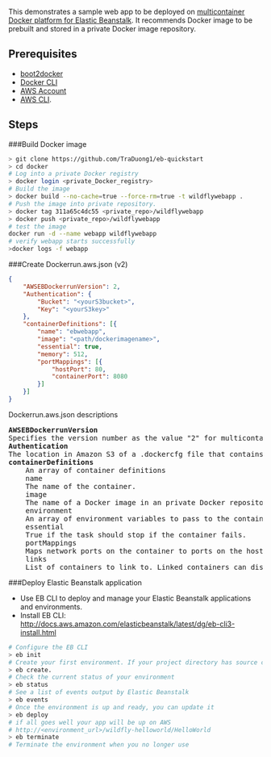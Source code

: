 
This demonstrates a sample web app to be deployed on [multicontainer Docker platform for Elastic Beanstalk](http://docs.aws.amazon.com/elasticbeanstalk/latest/dg/create_deploy_docker_ecs.html). It recommends Docker image to be prebuilt and stored in a private Docker image repository.


## Prerequisites

* [boot2docker](http://boot2docker.io/)
* [Docker CLI](https://docs.docker.com/engine/reference/commandline/cli/)
* [AWS Account](http://aws.amazon.com/console/) 
* [AWS CLI](http://docs.aws.amazon.com/elasticbeanstalk/latest/dg/eb-cli3-install.html).

## Steps

###Build Docker image
```sh
> git clone https://github.com/TraDuong1/eb-quickstart
> cd docker
# Log into a private Docker registry
> docker login <private_Docker_registry>
# Build the image
> docker build --no-cache=true --force-rm=true -t wildflywebapp .
# Push the image into private repository.
> docker tag 311a65c4dc55 <private_repo>/wildflywebapp
> docker push <private_repo>/wildflywebapp
# test the image
docker run -d --name webapp wildflywebapp
# verify webapp starts successfully 
>docker logs -f webapp
```

###Create Dockerrun.aws.json (v2)
```json
{
    "AWSEBDockerrunVersion": 2,
    "Authentication": {
        "Bucket": "<yourS3bucket>",
        "Key": "<yourS3key>"
    },
    "containerDefinitions": [{
        "name": "ebwebapp",
        "image": "<path/dockerimagename>",
        "essential": true,
        "memory": 512,
        "portMappings": [{
            "hostPort": 80,
            "containerPort": 8080
        }]
    }]
}
```
Dockerrun.aws.json descriptions
<pre>
<b>AWSEBDockerrunVersion</b>
Specifies the version number as the value "2" for multicontainer Docker environments.
<b>Authentication</b>
The location in Amazon S3 of a .dockercfg file that contains authentication data for a private repository 
<b>containerDefinitions</b>
	An array of container definitions
	name
	The name of the container.
	image
	The name of a Docker image in an private Docker repository 
	environment
	An array of environment variables to pass to the container. 
	essential
	True if the task should stop if the container fails.  
	portMappings
	Maps network ports on the container to ports on the host.
	links
	List of containers to link to. Linked containers can discover each other and communicate securely. 
</pre>

###Deploy Elastic Beanstalk application

* Use EB CLI to deploy and manage your Elastic Beanstalk applications and environments.
* Install EB CLI: http://docs.aws.amazon.com/elasticbeanstalk/latest/dg/eb-cli3-install.html

```sh
# Configure the EB CLI
> eb init
# Create your first environment. If your project directory has source code in it, the EB CLI will bundle it up and deploy it to your environment
> eb create. 
# Check the current status of your environment
> eb status
# See a list of events output by Elastic Beanstalk
> eb events
# Once the environment is up and ready, you can update it 
> eb deploy
# if all goes well your app will be up on AWS
# http://<environment_url>/wildfly-helloworld/HelloWorld
> eb terminate
# Terminate the environment when you no longer use 